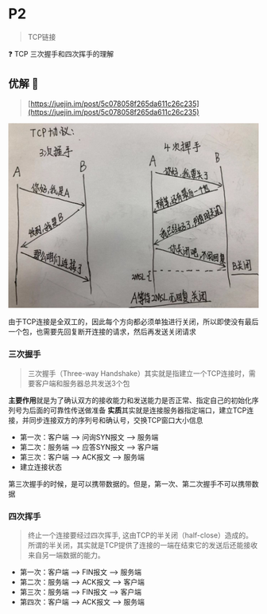 # P2

> TCP链接

❓ TCP 三次握手和四次挥手的理解

## 优解 🚀

> [https://juejin.im/post/5c078058f265da611c26c235](https://juejin.im/post/5c078058f265da611c26c235)

![TCP链接](./TCP.png)

由于TCP连接是全双工的，因此每个方向都必须单独进行关闭，所以即使没有最后一个包，也需要先回复断开连接的请求，然后再发送关闭请求

### 三次握手

> 三次握手（Three-way Handshake）其实就是指建立一个TCP连接时，需要客户端和服务器总共发送3个包

**主要作用**就是为了确认双方的接收能力和发送能力是否正常、指定自己的初始化序列号为后面的可靠性传送做准备
**实质**其实就是连接服务器指定端口，建立TCP连接，并同步连接双方的序列号和确认号，交换TCP窗口大小信息

- 第一次：客户端 ——> 问询SYN报文 ——> 服务端
- 第二次：服务端 ——> 应答SYN报文 ——> 客户端
- 第三次：客户端 ——> ACK报文 ——> 服务端
- 建立连接状态

第三次握手的时候，是可以携带数据的。但是，第一次、第二次握手不可以携带数据

### 四次挥手

> 终止一个连接要经过四次挥手, 这由TCP的半关闭（half-close）造成的。所谓的半关闭，其实就是TCP提供了连接的一端在结束它的发送后还能接收来自另一端数据的能力。

- 第一次：客户端 ——> FIN报文 ——> 服务端
- 第二次：服务端 ——> ACK报文 ——> 客户端
- 第三次：服务端 ——> FIN报文 ——> 客户端
- 第四次：客户端 ——> ACK报文 ——> 服务端
